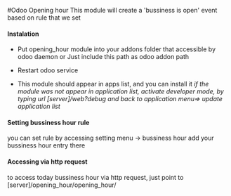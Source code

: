 #Odoo Opening hour
This module will create a 'bussiness is open' event based on rule that we set
#### Instalation
- Put opening_hour module into your addons folder that accessible by odoo daemon
or
Just include this path as odoo addon path

 - Restart odoo service
 - This module should appear in apps list, and you can install it
*if the module was not appear in application list, activate developer mode, by typing url [server]/web?debug and back to application menu=> update application list*

#### Setting bussiness hour rule
you can set rule by accessing setting menu -> bussiness hour
add your bussiness hour entry there
#### Accessing via http request
to access today bussiness hour via http request, just point to [server]/opening_hour/opening_hour/
